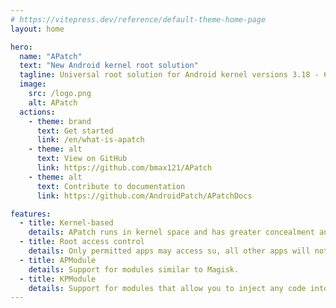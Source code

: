 ```yaml
---
# https://vitepress.dev/reference/default-theme-home-page
layout: home

hero:
  name: "APatch"
  text: "New Android kernel root solution"
  tagline: Universal root solution for Android kernel versions 3.18 - 6.1
  image:
    src: /logo.png
    alt: APatch
  actions:
    - theme: brand
      text: Get started
      link: /en/what-is-apatch
    - theme: alt
      text: View on GitHub
      link: https://github.com/bmax121/APatch
    - theme: alt
      text: Contribute to documentation
      link: https://github.com/AndroidPatch/APatchDocs

features:
  - title: Kernel-based
    details: APatch runs in kernel space and has greater concealment and control than user space root.
  - title: Root access control
    details: Only permitted apps may access su, all other apps will not aware of the existance of su.
  - title: APModule
    details: Support for modules similar to Magisk.
  - title: KPModule
    details: Support for modules that allow you to inject any code into the kernel (Requires kernel function inline-hook and syscall-table-hook enabled).
---
```

